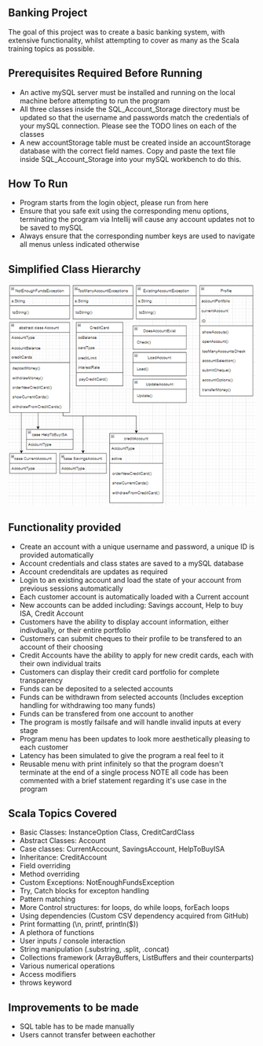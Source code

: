 Banking Project
--------------------------------------------------------------
The goal of this project was to create a basic banking system, with extensive functionality, whilst attempting to cover as many as the Scala training topics as possible. 

Prerequisites Required Before Running
--------------------------------------------------------------
- An active mySQL server must be installed and running on the local machine before attempting to run the program
- All three classes inside the SQL_Account_Storage directory must be updated so that the username and passwords match the credentials of your mySQL connection. Please see the TODO lines on each of the classes
- A new accountStorage table must be created inside an accountStorage database with the correct field names. Copy and paste the text file inside SQL_Account_Storage into your mySQL workbench to do this.

How To Run
--------------------------------------------------------------
- Program starts from the login object, please run from here
- Ensure that you safe exit using the corresponding menu options, terminating the program via Intellij will cause any account updates not to be saved to mySQL
- Always ensure that the corresponding number keys are used to navigate all menus unless indicated otherwise

Simplified Class Hierarchy 
--------------------------------------------------------------
![Alt text](ClassHierarchy.PNG "Optional title")

Functionality provided
--------------------------------------------------------------
- Create an account with a unique username and password, a unique ID is provided automatically
- Account credentials and class states are saved to a mySQL database
- Account credenditals are updates as required 
- Login to an existing account and load the state of your account from previous sessions automatically
- Each customer account is automatically loaded with a Current account
- New accounts can be added including: Savings account, Help to buy ISA, Credit Account
- Customers have the ability to display account information, either indivdually, or their entire portfolio
- Customers can submit cheques to their profile to be transfered to an account of their choosing 
- Credit Accounts have the ability to apply for new credit cards, each with their own individual traits
- Customers can display their credit card portfolio for complete transparency 
- Funds can be deposited to a selected accounts 
- Funds can be withdrawn from selected accounts (Includes exception handling for withdrawing too many funds)
- Funds can be transfered from one account to another
- The program is mostly failsafe and will handle invalid inputs at every stage
- Program menu has been updates to look more aesthetically pleasing to each customer
- Latency has been simulated to give the program a real feel to it 
- Reusable menu with print infinitely so that the program doesn't terminate at the end of a single process
NOTE all code has been commented with a brief statement regarding it's use case in the program

Scala Topics Covered
--------------------------------------------------------------
- Basic Classes: InstanceOption Class, CreditCardClass
- Abstract Classes: Account
- Case classes: CurrentAccount, SavingsAccount, HelpToBuyISA 
- Inheritance: CreditAccount
- Field overriding
- Method overriding
- Custom Exceptions: NotEnoughFundsException
- Try, Catch blocks for excepton handling
- Pattern matching 
- More Control structures: for loops, do while loops, forEach loops
- Using dependencies (Custom CSV dependency acquired from GitHub)
- Print formatting (\n, printf, println($))
- A plethora of functions
- User inputs / console interaction
- String manipulation (.substring, .split, .concat)
- Collections framework (ArrayBuffers, ListBuffers and their counterparts)
- Various numerical operations
- Access modifiers
- throws keyword

Improvements to be made
--------------------------------------------------------------
- SQL table has to be made manually 
- Users cannot transfer between eachother

